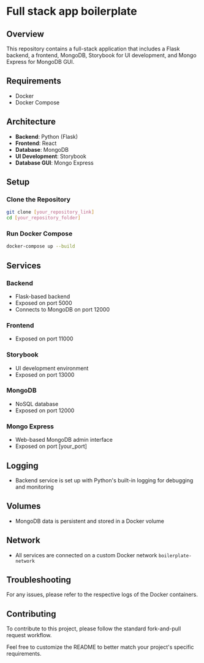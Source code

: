 # Full stack app boilerplate

## Overview

This repository contains a full-stack application that includes a Flask backend, a frontend, MongoDB, Storybook for UI development, and Mongo Express for MongoDB GUI.

## Requirements

- Docker
- Docker Compose

## Architecture

- **Backend**: Python (Flask)
- **Frontend**: React
- **Database**: MongoDB
- **UI Development**: Storybook
- **Database GUI**: Mongo Express

## Setup

### Clone the Repository

```bash
git clone [your_repository_link]
cd [your_repository_folder]
```

### Run Docker Compose

```bash
docker-compose up --build
```

## Services

### Backend

- Flask-based backend
- Exposed on port 5000
- Connects to MongoDB on port 12000

### Frontend

- Exposed on port 11000

### Storybook

- UI development environment
- Exposed on port 13000

### MongoDB

- NoSQL database
- Exposed on port 12000

### Mongo Express

- Web-based MongoDB admin interface
- Exposed on port [your_port]

## Logging

- Backend service is set up with Python's built-in logging for debugging and monitoring

## Volumes

- MongoDB data is persistent and stored in a Docker volume

## Network

- All services are connected on a custom Docker network `boilerplate-network`

## Troubleshooting

For any issues, please refer to the respective logs of the Docker containers.

## Contributing

To contribute to this project, please follow the standard fork-and-pull request workflow.

Feel free to customize the README to better match your project's specific requirements.
